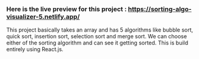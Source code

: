 ### Here is the live preview for this project : https://sorting-algo-visualizer-5.netlify.app/

This project basically takes an array and has 5 algorithms like bubble sort, quick sort, insertion sort, selection sort and merge sort. We can choose either of the sorting algorithm and can see it getting sorted. This is build entirely using React.js.
